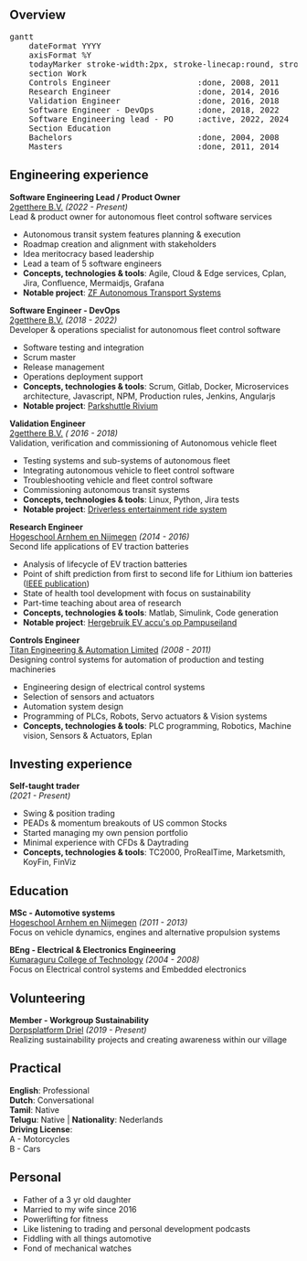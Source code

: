 ## Overview
<pre class="mermaid">
gantt
    dateFormat YYYY
    axisFormat %Y
    todayMarker stroke-width:2px, stroke-linecap:round, stroke-dasharray:10, stroke:black, opacity:0.3
    section Work
    Controls Engineer                  :done, 2008, 2011
    Research Engineer                  :done, 2014, 2016
    Validation Engineer                :done, 2016, 2018
    Software Engineer - DevOps         :done, 2018, 2022
    Software Engineering lead - PO     :active, 2022, 2024
    Section Education
    Bachelors                          :done, 2004, 2008
    Masters                            :done, 2011, 2014
</pre>

## Engineering experience

**Software Engineering Lead / Product Owner**  <br>
[2getthere B.V.](https://www.2getthere.eu//) _(2022 - Present)_ <br>
Lead & product owner for autonomous fleet control software services
- Autonomous transit system features planning & execution
- Roadmap creation and alignment with stakeholders
- Idea meritocracy based leadership
- Lead a team of 5 software engineers
- **Concepts, technologies & tools**: Agile, Cloud & Edge services, Cplan, Jira, Confluence, Mermaidjs, Grafana
- **Notable project**: [ZF Autonomous Transport Systems](https://www.zf.com/site/ats/en/ats.html)

**Software Engineer - DevOps** <br>
[2getthere B.V.](https://www.2getthere.eu//) _(2018 - 2022)_ <br>
Developer & operations specialist for autonomous fleet control software
- Software testing and integration
- Scrum master
- Release management
- Operations deployment support
- **Concepts, technologies & tools**: Scrum, Gitlab, Docker, Microservices architecture, Javascript, NPM, Production rules, Jenkins, Angularjs
- **Notable project**: [Parkshuttle Rivium](https://www.transdev.nl/nl/onze-routes/vervoersgebieden/parkshuttle-rivium)

**Validation Engineer** <br>
[2getthere B.V.](https://www.2getthere.eu//) _( 2016 - 2018)_ <br>
Validation, verification and commissioning of Autonomous vehicle fleet
- Testing systems and sub-systems of autonomous fleet
- Integrating autonomous vehicle to fleet control software
- Troubleshooting vehicle and fleet control software
- Commissioning autonomous transit systems
- **Concepts, technologies & tools**: Linux, Python, Jira tests
- **Notable project**: [Driverless entertainment ride system](https://eu.usatoday.com/story/travel/experience/america/theme-parks/2017/03/10/universal-studios-skull-island-reign-kong-review/98966900/)

**Research Engineer** <br>
[Hogeschool Arnhem en Nijmegen](https://www.han.nl/onderzoek/lectoraten/lectoraat-han-automotive-research/) _(2014 - 2016)_ <br>
Second life applications of EV traction batteries
- Analysis of lifecycle of EV traction batteries
- Point of shift prediction from first to second life for Lithium ion batteries ([IEEE publication](https://ieeexplore.ieee.org/document/7352885))
- State of health tool development with focus on sustainability
- Part-time teaching about area of research
- **Concepts, technologies & tools**: Matlab, Simulink, Code generation
- **Notable project**: [Hergebruik EV accu's op Pampuseiland](https://www.deingenieur.nl/artikel/hergebruik-autobatterij-op-pampus)

**Controls Engineer** <br>
[Titan Engineering & Automation Limited](https://www.titanteal.com/) _(2008 - 2011)_ <br>
Designing control systems for automation of production and testing machineries
- Engineering design of electrical control systems
- Selection of sensors and actuators
- Automation system design
- Programming of PLCs, Robots, Servo actuators & Vision systems
- **Concepts, technologies & tools**: PLC programming, Robotics, Machine vision, Sensors & Actuators, Eplan

## Investing experience

**Self-taught trader** <br>
_(2021 - Present)_ <br>
- Swing & position trading 
- PEADs & momentum breakouts of US common Stocks
- Started managing my own pension portfolio
- Minimal experience with CFDs & Daytrading
- **Concepts, technologies & tools**: TC2000, ProRealTime, Marketsmith, KoyFin, FinViz

## Education

**MSc - Automotive systems** <br>
[Hogeschool Arnhem en Nijmegen](https://www.han.nl/) _(2011 - 2013)_ <br>
Focus on vehicle dynamics, engines and alternative propulsion systems

**BEng - Electrical & Electronics Engineering** <br>
[Kumaraguru College of Technology](https://www.kct.ac.in/) _(2004 - 2008)_ <br>
Focus on Electrical control systems and Embedded electronics

## Volunteering

**Member - Workgroup Sustainability** <br>
[Dorpsplatform Driel](https://www.samendriel.nl/category/duurzaam/) _(2019 - Present)_ <br>
Realizing sustainability projects and creating awareness within our village

## Practical

**English**: Professional <br> **Dutch**: Conversational <br> **Tamil**: Native <br> **Telugu**: Native | **Nationality**: Nederlands <br> **Driving License**: <br>A - Motorcycles <br> B - Cars

## Personal 
- Father of a 3 yr old daughter
- Married to my wife since 2016
- Powerlifting for fitness
- Like listening to trading and personal development podcasts 
- Fiddling with all things automotive
- Fond of mechanical watches


<script>
  window.$docsify = {
    ...,
    mermaidConfig: {
      querySelector: ".mermaid",
    }
    ...,
  };
</script>
<!-- Import D3.js -->
<script src="//cdn.jsdelivr.net/npm/d3@7"></script>

<!-- Import Mermaid --> 
<script type="module">
	import mermaid from 'https://cdn.jsdelivr.net/npm/mermaid@10/dist/mermaid.esm.min.mjs';
	mermaid.initialize({
		startOnLoad: true,
        theme: 'neutral'
	});
    window.mermaid = mermaid;
</script>
<!-- Import Docsify-mermaid-zoom -->
<script src="//unpkg.com/docsify-mermaid@2.0.0/dist/docsify-mermaid.js"></script>
<script src="//unpkg.com/docsify-mermaid-zoom/dist/docsify-mermaid-zoom.js"></script>


